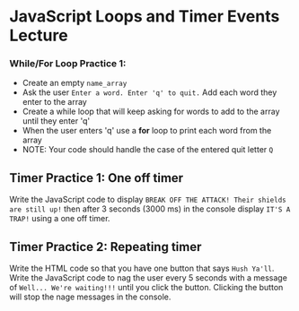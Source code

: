 # JavaScript Loops and Timer Events Lecture

### While/For Loop Practice 1:
- Create an empty `name_array`
- Ask the user ```Enter a word. Enter 'q' to quit.``` Add each word they enter to the array
- Create a while loop that will keep asking for words to add to the array until they enter 'q'
- When the user enters 'q' use a **for** loop to print each word from the array
- NOTE: Your code should handle the case of the entered quit letter `Q`

## Timer Practice 1: One off timer
Write the JavaScript code to display `BREAK OFF THE ATTACK! Their shields are still up!` then after 3 seconds (3000 ms) in the console display `IT'S A TRAP!` using a one off timer.

## Timer Practice 2: Repeating timer
Write the HTML code so that you have one button that says `Hush Ya'll`. Write the JavaScript code to nag the user every 5 seconds with a message of `Well... We're waiting!!!` until you click the button. Clicking the button will stop the nage messages in the console.






